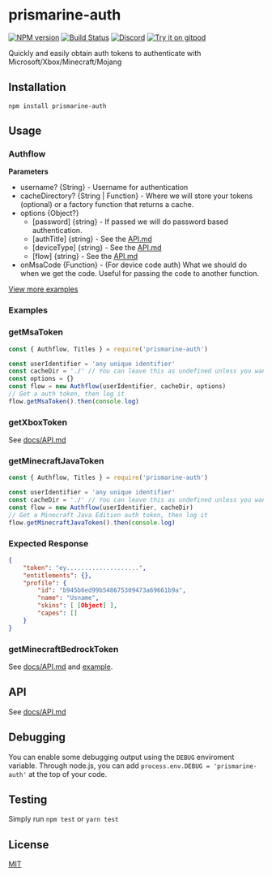# prismarine-auth
[![NPM version](https://img.shields.io/npm/v/prismarine-auth.svg)](http://npmjs.com/package/prismarine-auth)
[![Build Status](https://github.com/PrismarineJS/prismarine-auth/workflows/CI/badge.svg)](https://github.com/PrismarineJS/prismarine-auth/actions?query=workflow%3A%22CI%22)
[![Discord](https://img.shields.io/badge/chat-on%20discord-brightgreen.svg)](https://discord.gg/GsEFRM8)
[![Try it on gitpod](https://img.shields.io/badge/try-on%20gitpod-brightgreen.svg)](https://gitpod.io/#https://github.com/PrismarineJS/prismarine-auth)

Quickly and easily obtain auth tokens to authenticate with Microsoft/Xbox/Minecraft/Mojang

## Installation
```shell
npm install prismarine-auth
```

## Usage

### Authflow
**Parameters**
- username? {String} - Username for authentication
- cacheDirectory? {String | Function} - Where we will store your tokens (optional) or a factory function that returns a cache.
- options {Object?}
    - [password] {string} - If passed we will do password based authentication.
    - [authTitle] {string} - See the [API.md](docs/API.md)
    - [deviceType] {string} - See the [API.md](docs/API.md)
    - [flow] {string} - See the [API.md](docs/API.md)
- onMsaCode {Function} - (For device code auth) What we should do when we get the code. Useful for passing the code to another function.

[View more examples](https://github.com/PrismarineJS/prismarine-auth/tree/master/examples)

### Examples

### getMsaToken
```js
const { Authflow, Titles } = require('prismarine-auth')

const userIdentifier = 'any unique identifier'
const cacheDir = './' // You can leave this as undefined unless you want to specify a caching directory
const options = {}
const flow = new Authflow(userIdentifier, cacheDir, options)
// Get a auth token, then log it
flow.getMsaToken().then(console.log)
```

### getXboxToken
See [docs/API.md](docs/API.md)


### getMinecraftJavaToken
```js
const { Authflow, Titles } = require('prismarine-auth')

const userIdentifier = 'any unique identifier'
const cacheDir = './' // You can leave this as undefined unless you want to specify a caching directory
const flow = new Authflow(userIdentifier, cacheDir)
// Get a Minecraft Java Edition auth token, then log it
flow.getMinecraftJavaToken().then(console.log)
```

### Expected Response
```json
{
    "token": "ey....................",
    "entitlements": {},
    "profile": {
        "id": "b945b6ed99b548675309473a69661b9a",
        "name": "Usname",
        "skins": [ [Object] ],
        "capes": []
    }
}
```

### getMinecraftBedrockToken
See [docs/API.md](docs/API.md) and [example](examples).

## API

See [docs/API.md](docs/API.md)

## Debugging

You can enable some debugging output using the `DEBUG` enviroment variable. Through node.js, you can add `process.env.DEBUG = 'prismarine-auth'` at the top of your code.


## Testing

Simply run `npm test` or `yarn test`

## License

[MIT](LICENSE)
